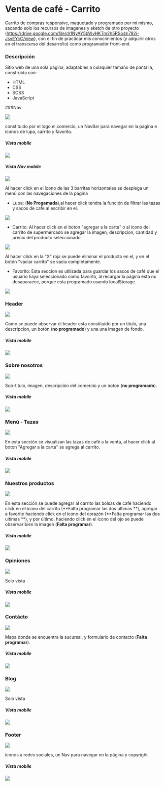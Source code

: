 # Venta de café - Carrito

Carrito de compras responsive, maquetado y programado por mi mismo, sacando solo los recursos de imagenes y sketch de otro proyecto (https://drive.google.com/file/d/1NyAY5bWvHKTm2h5RSo4n782i-JsvEYcC/view), con el fin de practicar mis conocimientos (y adquirir otros en el transcurso del desarrollo) como programador front-end.

### Descripción 
Sitio web de una sola página, adaptables a culaquier tamaño de pantalla, construida con:

- HTML
- CSS
- SCSS
- JavaScript

###Nav

![](https://scontent-eze1-1.xx.fbcdn.net/v/t39.30808-6/278920767_102868919079301_4660288980746350889_n.jpg?_nc_cat=104&ccb=1-5&_nc_sid=730e14&_nc_ohc=zyImDidPB-UAX-Ub1K7&_nc_ht=scontent-eze1-1.xx&oh=00_AT9dQfgaZBg1SjB22qhmMEk9a3BPEke5azZg_lZjuxnhxg&oe=6265BEE9)

constituido por el logo el comercio, un NavBar para navegar en la pagina e iconos de lupa, carrito y favorito.

##### Vista mobile

![](https://scontent-eze1-1.xx.fbcdn.net/v/t39.30808-6/278332170_102934202406106_6811103795849605123_n.jpg?_nc_cat=102&ccb=1-5&_nc_sid=730e14&_nc_ohc=4Thl3EDJ-kwAX-aRmfC&_nc_ht=scontent-eze1-1.xx&oh=00_AT-ZqRRIWm3LJlXn7D40lFOTlHnTvBlEl8r5j7MgJVqmeg&oe=626520F3)

##### Vista Nav mobile

![](https://scontent-eze1-1.xx.fbcdn.net/v/t39.30808-6/279033738_102934629072730_8460865904482370711_n.jpg?_nc_cat=101&ccb=1-5&_nc_sid=730e14&_nc_ohc=vib9fITiWiwAX_HI7Tc&tn=sbmBRtzgRwhSYtdn&_nc_ht=scontent-eze1-1.xx&oh=00_AT--K-51Qi_5kn5wBYiNrK6otVz_TFrTPvlCp9fTZSzL_A&oe=62663462)

Al hacer click en el ícono de las 3 barritas horizontales se desplega un menú con las navegaciones de la página

- Lupa: (**No Progamada**),al hacer click tendra la función de filtrar las tazas y sacos de cafe al escribir en el. 

![](https://scontent-eze1-1.xx.fbcdn.net/v/t39.30808-6/278916875_102874175745442_7815737752287599040_n.jpg?_nc_cat=106&ccb=1-5&_nc_sid=730e14&_nc_ohc=J8L6snsVtI0AX-lTryd&_nc_ht=scontent-eze1-1.xx&oh=00_AT9DcORiZgxkEp9OJ9_JFcZSOi5aBKV9yzRwSVRWtYzwsQ&oe=62655445)

- Carrito: Al hacer click en el boton "agregar a la carta" o al icono del carrito de supermercado se agregar la imagen, descripcion, cantidad y precio del producto seleccionado 

![](https://scontent-eze1-1.xx.fbcdn.net/v/t39.30808-6/278987025_102892385743621_750237772288535015_n.jpg?_nc_cat=110&ccb=1-5&_nc_sid=730e14&_nc_ohc=ilXkMAmfhbYAX8wxI8h&_nc_ht=scontent-eze1-1.xx&oh=00_AT_LDPWAPJFwjELvJvOl0iU0sTJ9aBgHUp9j5VYRHbgOug&oe=626645D7)

Al hacer click en la "X" roja se puede eliminar el producto en el, y en el botón "vaciar carrito" se vacia completamente.

- Favorito: Esta seccion es utilizada para guardar los sacos de café que el usuario haya seleccionado como favorito, al recargar la página esta no desaparaece, porque esta programado usando localStorage.

![](https://scontent-eze1-1.xx.fbcdn.net/v/t39.30808-6/278950549_102903375742522_3308086766670034182_n.jpg?_nc_cat=106&ccb=1-5&_nc_sid=730e14&_nc_ohc=rEE1hPu4zrMAX-rlO7B&_nc_ht=scontent-eze1-1.xx&oh=00_AT8TZ0rzfsYmvEzNdDs2SBx7vw2wxjg1C75PfkwKbaUvYw&oe=6265CF6C)

### Header

![](https://scontent-eze1-1.xx.fbcdn.net/v/t39.30808-6/278829202_102912369074956_2292738493253739459_n.jpg?_nc_cat=109&ccb=1-5&_nc_sid=730e14&_nc_ohc=fQ16hVXaV0IAX-09v-B&_nc_ht=scontent-eze1-1.xx&oh=00_AT-1dxN34Hai2QGSsXW3HVvOIlpwdMKnN0SjL4vMb1WHtA&oe=62660A72)

Como se puede observar el header esta constituido por un titulo, una descripcion, un botón (**no programado**) y una una imagen de fondo.

##### Vista mobile

![](https://scontent-eze1-1.xx.fbcdn.net/v/t39.30808-6/278913301_102932985739561_6685768612368409125_n.jpg?_nc_cat=100&ccb=1-5&_nc_sid=730e14&_nc_ohc=zRvz7pT8yOoAX-ajZEt&_nc_ht=scontent-eze1-1.xx&oh=00_AT9DTtghQxaksQf33TuidrzVD0bHeyyLODCZuUXapEm0Yw&oe=626622CF)

### Sobre nosotros

![](https://scontent-eze1-1.xx.fbcdn.net/v/t39.30808-6/278899155_102914065741453_2161602765595348108_n.jpg?_nc_cat=103&ccb=1-5&_nc_sid=730e14&_nc_ohc=51KvjuEJD0QAX-KVlUc&_nc_ht=scontent-eze1-1.xx&oh=00_AT9uwquPeNUjS6bElyPIrktVzk3R43pvKCYPxAgT-NGbWw&oe=62667363)

Sub-titulo, imagen, descripción del comercio y un boton (**no programado**).

##### Vista mobile

![](https://scontent-eze1-1.xx.fbcdn.net/v/t39.30808-6/278678189_102932555739604_8533105168366708767_n.jpg?_nc_cat=104&ccb=1-5&_nc_sid=730e14&_nc_ohc=aiSc-o52Uv4AX9Y8r4N&_nc_ht=scontent-eze1-1.xx&oh=00_AT-CCMHRdLDnaV1rMHAld5hUv1A3wCcZOmIqUe3xzJxc5Q&oe=6265852D)

### Menú - Tazas 

![](https://scontent-eze1-1.xx.fbcdn.net/v/t39.30808-6/278928240_102914682408058_3650644844682592637_n.jpg?_nc_cat=100&ccb=1-5&_nc_sid=730e14&_nc_ohc=X7V4gCZ2osgAX8BZ7bj&tn=sbmBRtzgRwhSYtdn&_nc_ht=scontent-eze1-1.xx&oh=00_AT_zYXAL3IGpJpPVMM8zkv2hlIPmy4Z-17_0PcfwdmBrig&oe=62659EC7)

En esta sección se visualizan las tazas de café a la venta, al hacer click al boton "Agregar a la carta" se agrega al carrito.

##### Vista mobile

![](https://scontent-eze1-1.xx.fbcdn.net/v/t39.30808-6/278580503_102931695739690_1928147377129144655_n.jpg?_nc_cat=110&ccb=1-5&_nc_sid=730e14&_nc_ohc=8BGpCvKEUQ8AX-H9HsM&_nc_ht=scontent-eze1-1.xx&oh=00_AT8OltkuMAzXcTTzfSeEeQOslCw0PKTtIp3Qq5u6FdcBLQ&oe=6264D3B8)

### Nuestros productos

![](https://scontent-eze1-1.xx.fbcdn.net/v/t39.30808-6/279040365_102923185740541_7397670217600120422_n.jpg?_nc_cat=107&ccb=1-5&_nc_sid=730e14&_nc_ohc=onQ7n7kXZ3MAX8FtTmh&_nc_ht=scontent-eze1-1.xx&oh=00_AT9zcvDCo2km4z9u6eQT4vUDRiECahUMxLOyY8ReN32SPQ&oe=626643AB)

En esta sección se puede agregar al carrito las bolsas de café haciendo click en el ícono del carrito (**Falta programar las dos ultimas **), agregar a favorito haciendo click en el ícono del corazón (**Falta programar las dos ultimas **), y por último, haciendo click en el ícono del ojo se puede observar bien la imagen (**Falta programar**).

##### Vista mobile

![](https://scontent-eze1-1.xx.fbcdn.net/v/t39.30808-6/278934385_102931419073051_6030094154225078972_n.jpg?_nc_cat=100&ccb=1-5&_nc_sid=730e14&_nc_ohc=2AcFbQrDQlMAX-ZOtiO&_nc_ht=scontent-eze1-1.xx&oh=00_AT-10SxCGwT5ARXhOkB5mav-hLEGsck50kKpnhouF2e3vQ&oe=62663E77)

### Opiniones 

![](https://scontent-eze1-1.xx.fbcdn.net/v/t39.30808-6/278907026_102924609073732_580144961405957202_n.jpg?_nc_cat=109&ccb=1-5&_nc_sid=730e14&_nc_ohc=FHtrf7hKbaUAX_LFZTt&tn=sbmBRtzgRwhSYtdn&_nc_ht=scontent-eze1-1.xx&oh=00_AT9P7BTicQ5PZHWiwDPk9_A_YOARZLiUmLSXAFg63Z7o7A&oe=6266699E)

Solo vista

##### Vista mobile

![](https://scontent-eze1-1.xx.fbcdn.net/v/t39.30808-6/278927094_102931132406413_601206736470537996_n.jpg?_nc_cat=102&ccb=1-5&_nc_sid=730e14&_nc_ohc=FBhEKKWdL8EAX9UIm4T&_nc_ht=scontent-eze1-1.xx&oh=00_AT9VQwzx6XffQwxLyAG8q-UtFMgHfzeK8T5dvPHT_xqlRw&oe=6265CC8A)

### Contácto

![](https://scontent-eze1-1.xx.fbcdn.net/v/t39.30808-6/279004369_102925119073681_6665399833170623357_n.jpg?_nc_cat=110&ccb=1-5&_nc_sid=730e14&_nc_ohc=fvD_-5-EHrMAX-S9VPB&_nc_ht=scontent-eze1-1.xx&oh=00_AT8JMUpWWruxU-lXUTxFSub1ZlrTtxwlAlgnUGQ_2bFA-Q&oe=6266A3EC)

Mapa donde se encuentra la sucursal, y formulario de contacto (**Falta programar**).

##### Vista mobile

![](https://scontent-eze1-1.xx.fbcdn.net/v/t39.30808-6/279013762_102930659073127_1624011793980227315_n.jpg?_nc_cat=111&ccb=1-5&_nc_sid=730e14&_nc_ohc=kzty5ZmXve8AX_gNV0E&_nc_ht=scontent-eze1-1.xx&oh=00_AT-tb2uRYQBbR6byc0M6zTkuBipp-IFW5EKkbOtPBgNpeA&oe=626607FD)

### Blog

![](https://scontent-eze1-1.xx.fbcdn.net/v/t39.30808-6/279014539_102927815740078_1710464913390993005_n.jpg?_nc_cat=104&ccb=1-5&_nc_sid=730e14&_nc_ohc=a6iA0M_cSPIAX-ahuZC&_nc_ht=scontent-eze1-1.xx&oh=00_AT93rLOFd_oz1wwC_Qv0C34LBVPZC4LIRptjcRZynlXfOg&oe=6265C388)

Solo vista

##### Vista mobile

![](https://scontent-eze1-1.xx.fbcdn.net/v/t39.30808-6/279000957_102930449073148_9184790923695564853_n.jpg?_nc_cat=109&ccb=1-5&_nc_sid=730e14&_nc_ohc=3VEOQ87mgNcAX-LHzLw&_nc_ht=scontent-eze1-1.xx&oh=00_AT-DPS5sUWKH0mSKhQlg5vU9Z9Y7Mmg2ZTIQ65IoIcL-3A&oe=626687B2)

### Footer

![](https://scontent-eze1-1.xx.fbcdn.net/v/t39.30808-6/278919607_102928175740042_16351152300180232_n.jpg?_nc_cat=101&ccb=1-5&_nc_sid=730e14&_nc_ohc=cupZWGPSTo0AX92mWfX&_nc_ht=scontent-eze1-1.xx&oh=00_AT98bnH5vgDdqiI6xgHR05MF4mK6-XD_-HrsVA9McDCmtA&oe=62664C6C)

íconos a redes sociales, un Nav para navegar en la página y copyright

##### Vista mobile

![](https://scontent-eze1-1.xx.fbcdn.net/v/t39.30808-6/278904477_102929772406549_8893316169309383388_n.jpg?_nc_cat=111&ccb=1-5&_nc_sid=730e14&_nc_ohc=lpk0Im32whsAX8-PM5R&_nc_ht=scontent-eze1-1.xx&oh=00_AT9yK-gxlu5hGphnDBDjgIAyDj6Sdqhg_Bif1kUmqS3MRQ&oe=6265C830)